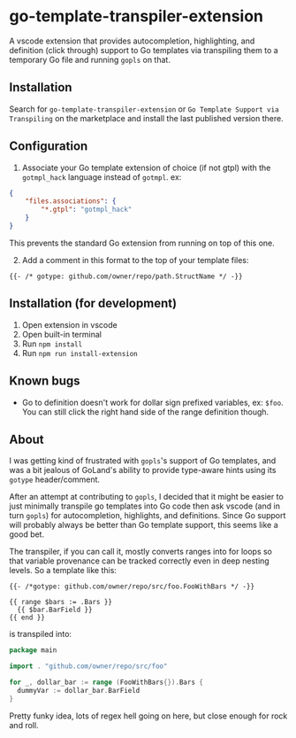 # go-template-transpiler-extension

A vscode extension that provides autocompletion, highlighting, and definition (click through) support to Go templates via transpiling them to a temporary Go file and running `gopls` on that.

## Installation

Search for `go-template-transpiler-extension` or `Go Template Support via Transpiling` on the marketplace and install the last published version there.

## Configuration

1. Associate your Go template extension of choice (if not gtpl) with the `gotmpl_hack` language instead of `gotmpl`. ex:
```json
{
    "files.associations": {
        "*.gtpl": "gotmpl_hack"
    }
}
```
This prevents the standard Go extension from running on top of this one.

2. Add a comment in this format to the top of your template files:
```gotmpl
{{- /* gotype: github.com/owner/repo/path.StructName */ -}}
```

## Installation (for development)

1. Open extension in vscode
2. Open built-in terminal
3. Run `npm install`
4. Run `npm run install-extension`

## Known bugs

- Go to definition doesn't work for dollar sign prefixed variables, ex: `$foo`. You can still click the right hand side of the range definition though.

## About

I was getting kind of frustrated with `gopls`'s support of Go templates, and was a bit jealous of GoLand's ability to provide type-aware hints using its `gotype` header/comment.

After an attempt at contributing to `gopls`, I decided that it might be easier to just minimally transpile go templates into Go code then ask vscode (and in turn `gopls`) for autocompletion, highlights, and definitions. Since Go support will probably always be better than Go template support, this seems like a good bet.

The transpiler, if you can call it, mostly converts ranges into for loops so that variable provenance can be tracked correctly even in deep nesting levels. So a template like this:

```gotmpl
{{- /*gotype: github.com/owner/repo/src/foo.FooWithBars */ -}}

{{ range $bars := .Bars }}
  {{ $bar.BarField }}
{{ end }}
```

is transpiled into:

```go
package main

import . "github.com/owner/repo/src/foo"

for _, dollar_bar := range (FooWithBars{}).Bars {
  dummyVar := dollar_bar.BarField
}
```

Pretty funky idea, lots of regex hell going on here, but close enough for rock and roll.
